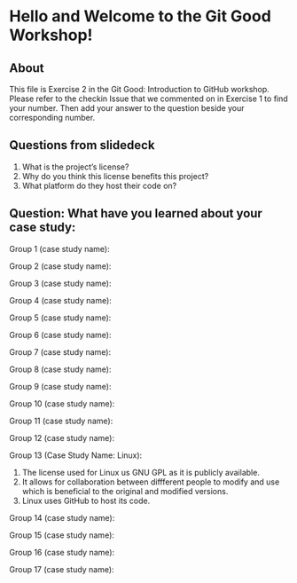 # Hello and Welcome to the Git Good Workshop! 

## About 

This file is Exercise 2 in the Git Good: Introduction to GitHub workshop. 
Please refer to the checkin Issue that we commented on in Exercise 1 to find your number. Then add your answer to the question beside your corresponding number.

## Questions from slidedeck
1. What is the project’s license?
2. Why do you think this license benefits this project?
3. What platform do they host their code on?

## Question: What have you learned about your case study:

Group 1 (case study name):


Group 2 (case study name):


Group 3 (case study name):


Group 4 (case study name):


Group 5 (case study name): 


Group 6 (case study name):


Group 7 (case study name):


Group 8 (case study name):


Group 9 (case study name):


Group 10 (case study name): 


Group 11 (case study name):


Group 12 (case study name):


Group 13 (Case Study Name: Linux):
1. The license used for Linux us GNU GPL as it is publicly available.
2. It allows for collaboration between diffferent people to modify and use which is beneficial to the original and modified versions.
3. Linux uses GitHub to host its code.


Group 14 (case study name):


Group 15 (case study name): 


Group 16 (case study name):


Group 17 (case study name):


